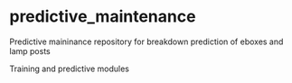 # predictive_maintenance
Predictive maininance repository for breakdown prediction of eboxes and lamp posts

Training and predictive modules
